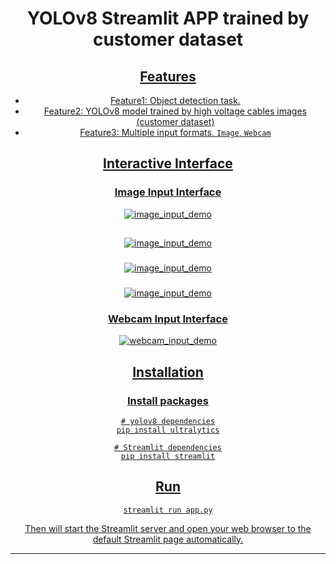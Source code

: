 
<div align="center">

# YOLOv8 Streamlit APP trained by customer dataset

  <p>
    <a align="center" href="https://ultralytics.com/yolov8" target="_blank">
     
  </p>


</div>


## Features
- Feature1: Object detection task.
- Feature2: YOLOv8 model trained by high voltage cables images (customer dataset)
- Feature3: Multiple input formats. `Image`, `Webcam`

## Interactive Interface
### Image Input Interface
![image_input_demo]([https://github.com/ImaneBirJmel/web_app_detection/edit/main/1.jpg)

##
![image_input_demo](https://github.com/ImaneBirJmel/accessories_detection/blob/main/2.jpg)

###
![image_input_demo](https://github.com/ImaneBirJmel/accessories_detection/blob/main/3.jpg)

###
![image_input_demo](https://github.com/ImaneBirJmel/accessories_detection/blob/main/4.jpg)

### Webcam Input Interface
![webcam_input_demo](https://github.com/ImaneBirJmel/accessories_detection/blob/main/test.jpg)


## Installation

### Install packages
```commandline
# yolov8 dependencies
pip install ultralytics

# Streamlit dependencies
pip install streamlit
```


## Run
```commandline
streamlit run app.py
```
Then will start the Streamlit server and open your web browser to the default Streamlit page automatically.


***


